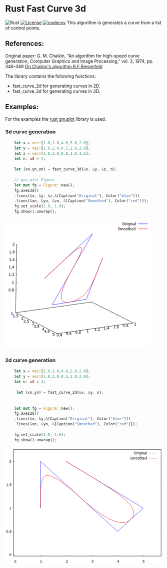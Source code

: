 # Rust Fast Curve 3d
![Rust](https://github.com/gberrante/fastcurve_3d/workflows/Rust/badge.svg)
[![License](https://img.shields.io/badge/License-Apache%202.0-blue.svg)](https://opensource.org/licenses/Apache-2.0)
[![codecov](https://codecov.io/gh/gberrante/fastcurve_3d/branch/master/graph/badge.svg)](https://codecov.io/gh/gberrante/fastcurve_3d)
This algorithm is generates a curve from a list of control points.

## References: 
Original paper: G. M. Chaikin, “An algorithm for high-speed curve generation, Computer Graphics and Image Processing,” vol. 3, 1974, pp. 346-349
[On Chaikin's algorithm R.F.Riesenfeld](https://www.sciencedirect.com/science/article/abs/pii/0146664X75900179)

The library contains the following functions:
- fast_curve_2d for generating curves in 2D.
- fast_curve_3d for generating curves in 3D.

## Examples:
For the examples the [rust gnuplot](https://crates.io/crates/gnuplot) library is used.

### 3d curve generation
```rust
    let x = vec![1.0,1.0,4.0,5.0,2.0];
    let y = vec![1.0,2.0,0.5,1.0,2.0];
    let z = vec![1.0,2.0,0.8,1.0,1.5];
    let n: u8 = 4;

    let (xn,yn,zn) = fast_curve_3d(&x, &y, &z, n);

    // gnu plot Figure
    let mut fg = Figure::new();
    fg.axes3d()
    .lines(&x, &y, &z,&[Caption("Original"), Color("blue")])
    .lines(&xn, &yn, &zn, &[Caption("Smoothed"), Color("red")]);
    fg.set_scale(1.0, 1.0);
    fg.show().unwrap();
```
![alt text](./3dexample.png "3d curve")

### 2d curve generation
```rust
    let x = vec![1.0,1.0,4.0,5.0,2.0];
    let y = vec![1.0,2.0,0.5,1.0,2.0];
    let n: u8 = 4;

     let (xn,yn) = fast_curve_2d(&x, &y, n);


    let mut fg = Figure::new();
    fg.axes2d()
    .lines(&x, &y,&[Caption("Original"), Color("blue")])
    .lines(&xn, &yn, &[Caption("Smoothed"), Color("red")]);
    
    fg.set_scale(1.0, 1.0);
    fg.show().unwrap();
```
![alt text](./2dexample.png "3d curve")
